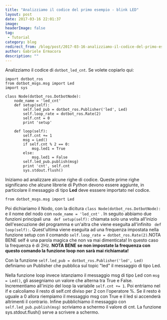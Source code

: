 ```yaml
---
title: "Analizziamo il codice del primo esempio - blink LED"
layout: post
date: 2017-03-16 22:01:37
image: 
headerImage: false
tag: 
 - Tutorial
category: blog
redirect_from: /blog/post/2017-03-16-analizziamo-il-codice-del-primo-esempio-blink-led
author: Gabriele Ermacora
description: ""
---
```


Analizziamo il codice di `dotbot_led_cnt`.
Se volete copiarlo qui:

```
import dotbot_ros
from dotbot_msgs.msg import Led
import sys

class Node(dotbot_ros.DotbotNode):
    node_name = 'led_cnt'
    def setup(self):
        self.led_pub = dotbot_ros.Publisher('led', Led)
        self.loop_rate = dotbot_ros.Rate(2)
        self.cnt = 0
        print 'setup'

    def loop(self):
        self.cnt += 1
        msg = Led()
        if self.cnt % 2 == 0:
            msg.led1 = True
        else:
            msg.led1 = False
        self.led_pub.publish(msg)
        print 'cnt', self.cnt
        sys.stdout.flush()
```
Iniziamo ad analizzare alcune righe di codice.
Queste prime righe significano che alcune librerie di Python devono essere aggiunte, in particolare il messaggio di tipo **Led** deve esssere importato nel codice.
```
from dotbot_msgs.msg import Led
```
Poi dichiariamo il Nodo, con la dicitura `class Node(dotbot_ros.DotbotNode):` e il nome del nodo con `node_name = 'led_cnt'` .
In seguito abbiamo due funzioni principali una ` def setup(self):` chiamata solo una volta all'inizio dell'esecuzione del programma e un'altra che viene eseguita all'infinito ` def loop(self):`. Quest'ultima viene eseguita ad una frequenza impostata nella funzione setup con il comando `self.loop_rate = dotbot_ros.Rate(2)`.NOTA BENE self è una parola magica che non va mai dimenticata! In questo caso la frequenza è di 2Hz. **NOTA BENE se non impostate la frequenza con questo comando la funzione loop non sarà mai richiamata!**

Con la funzione `self.led_pub = dotbot_ros.Publisher('led', Led)` definiamo un Publisher che pubblica sul topic "led" il messaggio di tipo Led.

Nella funzione loop invece istanziamo il messaggio msg di tipo Led con `msg = Led()`, gli assegniamo un valore che alterna tra True e False. Incrementiamo all'inizio del loop la variabile `self.cnt += 1`. Poi entriamo nel if e calcoliamo il resto di self.cnt diviso per 2 con l'operatore %. Se il resto è uguale a 0 allora riempiamo il messaggio msg con True e il led si accenderà altrimenti il contrario.
Infine pubblichiamo il messaggio con `self.led_pub.publish(msg)` scriviamo a schermo il valore di cnt. La funzione sys.stdout.flush() serve  a scrivere a schermo.

